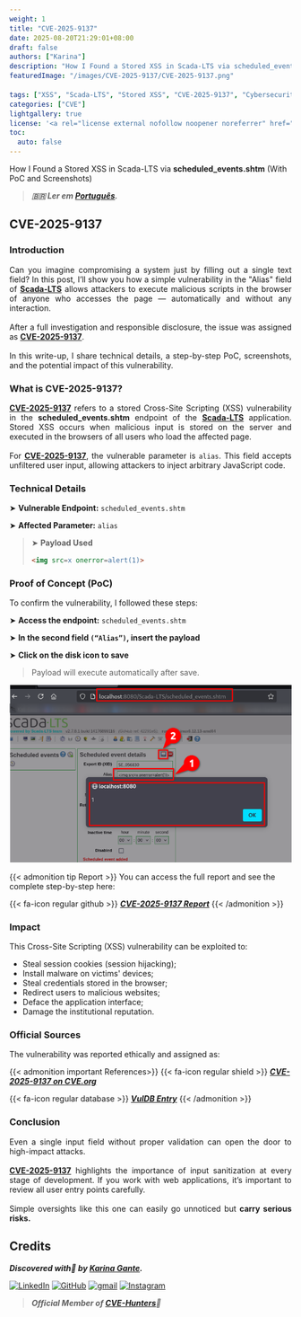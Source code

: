 ```yaml
---
weight: 1
title: "CVE-2025-9137"
date: 2025-08-20T21:29:01+08:00
draft: false
authors: ["Karina"]
description: "How I Found a Stored XSS in Scada-LTS via scheduled_events.shtm (With PoC and Screenshots)"
featuredImage: "/images/CVE-2025-9137/CVE-2025-9137.png"

tags: ["XSS", "Scada-LTS", "Stored XSS", "CVE-2025-9137", "Cybersecurity"]
categories: ["CVE"]
lightgallery: true
license: '<a rel="license external nofollow noopener noreferrer" href="https://creativecommons.org/licenses/by-nc/4.0/" target="_blank">CC BY-NC 4.0</a>'
toc:
  auto: false
---
```


How I Found a Stored XSS in Scada-LTS via **scheduled_events.shtm** (With PoC and Screenshots)

<!--more-->

> ***🇧🇷 Ler em [Português](http://karinagante.github.io/pt-br/cve-2025-9137).***

## CVE-2025-9137

### Introduction

<p align="justify">Can you imagine compromising a system just by filling out a single text field? In this post, I’ll show you how a simple vulnerability in the "Alias" field of <b><a href="https://github.com/SCADA-LTS/Scada-LTS" target=_blank>Scada-LTS</a></b> allows attackers to execute malicious scripts in the browser of anyone who accesses the page — automatically and without any interaction. </br></br> After a full investigation and responsible disclosure, the issue was assigned as <b><a href="https://www.cve.org/CVERecord?id=CVE-2025-9137" target=_blank>CVE-2025-9137</a></b>. </br></br> In this write-up, I share technical details, a step-by-step PoC, screenshots, and the potential impact of this vulnerability. </p>

### What is CVE-2025-9137?

<p align="justify"><b><a href="https://www.cve.org/CVERecord?id=CVE-2025-9137" target=_blank>CVE-2025-9137</a></b> refers to a stored Cross-Site Scripting (XSS) vulnerability in the <b>scheduled_events.shtm</b> endpoint of the <b><a href="https://github.com/SCADA-LTS/Scada-LTS" target=_blank>Scada-LTS</a></b> application. Stored XSS occurs when malicious input is stored on the server and executed in the browsers of all users who load the affected page.</br></br>For <b><a href="https://www.cve.org/CVERecord?id=CVE-2025-9137" target=_blank>CVE-2025-9137</a></b>, the vulnerable parameter is <code>alias</code>. This field accepts unfiltered user input, allowing attackers to inject arbitrary JavaScript code. </p>

### Technical Details

➤ **Vulnerable Endpoint:** `scheduled_events.shtm`

➤ **Affected Parameter:** `alias`

> ➤ **Payload Used** 
> ```html
><img src=x onerror=alert(1)>
>```

### Proof of Concept (PoC)

To confirm the vulnerability, I followed these steps:

➤ **Access the endpoint:** `scheduled_events.shtm`

➤ **In the second field `(“Alias”)`, insert the payload**

➤ **Click on the disk icon to save**

> <p align="justify">Payload will execute automatically after save.</p>

<p align="center">
<img src="/images/CVE-2025-9137/PoC1.png">
</p>

{{< admonition tip Report >}} 
You can access the full report and see the complete step-by-step here:

{{< fa-icon regular github >}} 
***[CVE-2025-9137 Report](https://github.com/KarinaGante/KG-Sec/blob/main/CVEs/Scada-LTS/CVE-2025-9137.md)***
{{< /admonition >}}

### Impact

This Cross-Site Scripting (XSS) vulnerability can be exploited to:

- Steal session cookies (session hijacking);
- Install malware on victims' devices;
- Steal credentials stored in the browser;
- Redirect users to malicious websites;
- Deface the application interface;
- Damage the institutional reputation.

### Official Sources

The vulnerability was reported ethically and assigned as:

{{< admonition important References>}} 
{{< fa-icon regular shield >}} 
***[CVE-2025-9137 on CVE.org](https://www.cve.org/CVERecord?id=CVE-2025-9137)***

{{< fa-icon regular database >}} 
***[VulDB Entry](https://vuldb.com/?id.320517)***
{{< /admonition >}}

### Conclusion

<p align="justify">Even a single input field without proper validation can open the door to high-impact attacks. </br></br><b><a href="https://www.cve.org/CVERecord?id=CVE-2025-9137" target=_blank>CVE-2025-9137</a></b> highlights the importance of input sanitization at every stage of development. If you work with web applications, it’s important to review all user entry points carefully. </br></br> Simple oversights like this one can easily go unnoticed but <b>carry serious risks.</b></p>

## Credits

***Discovered with💜 by [Karina Gante](https://karinagante.github.io/).***  

[![LinkedIn](https://skillicons.dev/icons?i=linkedin&theme=dark)](https://www.linkedin.com/in/karina-gante/)
[![GitHub](https://skillicons.dev/icons?i=github&theme=dark)](https://www.github.com/KarinaGante/)
[![gmail](https://skillicons.dev/icons?i=gmail&theme=dark)](mailto:karina.gante1@gmail.com)
[![Instagram](https://skillicons.dev/icons?i=instagram&theme=dark)](https://www.instagram.com/karinovisk02/)

> ***Official Member of [CVE-Hunters](https://www.cvehunters.com/)🏹***